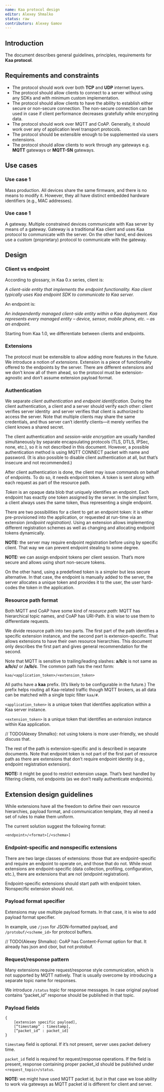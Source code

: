 ```yaml
---
name: Kaa protocol design
editor: Alexey Shmalko
status: raw
contributors: Alexey Gamov
---
```


## Introduction

The document describes general guidelines, principles, requirements for **Kaa protocol**.

## Requirements and constraints

- The protocol should work over both **TCP** and **UDP** internet layers.
- The protocol should allow clients to connect to a server without using any SDKs and with minimum custom implementation.
- The protocol should allow clients to have the ability to establish either secure or non-secure connection. The non-secure connection can be used in case if client performance decreases gratefully while encrypting data.
- The protocol should work over MQTT and CoAP. Generally, it should work over any of application level transport protocols.
- The protocol should be extensible enough to be supplemented via users extensions.
- The protocol should allow clients to work through any gateways e.g. **MQTT** gateways or **MQTT-SN** gateways.


## Use cases

### Use case 1

Mass production. All devices share the same firmware, and there is no means to modify it. However, they all have distinct embedded hardware identifiers (e.g., MAC addresses).

### Use case 1

A gateway. Multiple constrained devices communicate with Kaa server by means of a gateway. Gateway is a traditional Kaa client and uses Kaa protocol to communicate with the server. On the other hand, end devices use a custom (proprietary) protocol to communicate with the gateway.


## Design

### Client vs endpoint

According to glossary, in Kaa 0.x series, client is:

_A client-side entity that implements the endpoint functionality. Kaa client typically uses Kaa endpoint SDK to communicate to Kaa server._

An endpoint is:

_An independently managed client-side entity within a Kaa deployment. Kaa represents every managed entity – device, sensor, mobile phone, etc. – as an endpoint._

Starting from Kaa 1.0, we differentiate between clients and endpoints.

### Extensions

The protocol must be extensible to allow adding more features in the future. We introduce a notion of _extensions_. Extension is a piece of functionality offered to the endpoints by the server. There are different extensions and we don’t know all of them ahead, so the protocol must be extension-agnostic and don’t assume extension payload format.

### Authentication

We separate _client authentication_ and _endpoint identification_. During the client authentication, a client and a server should verify each other: client verifies server identity  and server verifies that client is authorized to access the server. Note that multiple clients may share the same credentials, and thus server can’t identify clients—it merely verifies the client knows a shared secret.

The client authentication and _session-wide encryption_ are usually handled simultaneously by separate encapsulating protocols (TLS, DTLS, IPSec, none, etc.), so it is not described in this document. However, a possible authentication method is using MQTT CONNECT packet with name and password. (It is also possible to disable client authentication at all, but that’s insecure and not recommended.)

After client authentication is done, the client may issue commands on behalf of endpoints. To do so, it needs endpoint token. A token is sent along with each request as part of the resource path.

_Token_ is an opaque data blob that uniquely identifies an endpoint. Each endpoint has exactly one token assigned by the server. In the simplest form, a client always uses the same token, thus representing a single endpoint.

There are two possibilities for a client to get an endpoint token: it is either pre-provisioned into the application, or requested at run-time via an extension _(endpoint registration)_. Using an extension allows implementing different registration schemes as well as changing and allocating endpoint tokens dynamically.

**NOTE:** the server may require endpoint registration before using by specific client. That way we can prevent endpoint stealing to some degree.

**NOTE:** we can assign endpoint tokens per client session. That’s more secure and allows using short non-secure tokens.

On the other hand, using a predefined token is a simpler but less secure alternative. In that case, the endpoint is manually added to the server, the server allocates a unique token and provides it to the user, the user hard-codes the token in the application.

### Resource path format

Both MQTT and CoAP have some kind of _resource path_: MQTT has hierarchical topic names, and CoAP has URI-Path. It is wise to use them to differentiate requests.

We divide resource path into two parts. The first part of the path identifies a specific extension instance, and the second part is extension-specific. That allows extensions to have their own resource hierarchies. This document only describes the first part and gives general recommendation for the second.

Note that MQTT is sensitive to trailing/leading slashes: **a/b/c** is not same as **a/b/c/** or **/a/b/c**. The common path has the next form:

```
kaa/<application_token>/<extension_token>
```

All paths have a **kaa** prefix. (It’s likely to be configurable in the future.) The prefix helps routing all Kaa-related traffic though MQTT brokers, as all data can be matched with a single topic filter `kaa/#`.

`<application_token>` is a unique token that identifies application within a Kaa server instance.

`<extension_token>` is a unique token that identifies an extension instance within Kaa application.

// TODO(Alexey Shmalko): not using tokens is more user-friendly, we should discuss that.

The rest of the path is extension-specific and is described in separate documents. Note that endpoint token is not part of the first part of resource path as there are extensions that don’t require endpoint identity (e.g., endpoint registration extension).

**NOTE:** it might be good to restrict extension usage. That’s best handled by filtering clients, not endpoints (as we don’t really authenticate endpoints).


## Extension design guidelines

While extensions have all the freedom to define their own resource hierarchies, payload format, and communication template, they all need a set of rules to make them uniform.

The current solution suggest the following format:

```
<endpoint>/<format>[/<schema>]
```

### Endpoint-specific and nonspecific extensions

There are two large classes of extensions: those that are endpoint-specific and require an endpoint to operate on, and those that do not. While most extensions are endpoint-specific (data collection, profiling, configuration, etc.), there are extensions that are not (endpoint registration).

Endpoint-specific extensions should start path with endpoint token. Nonspecific extension should not.

### Payload format specifier

Extensions may use multiple payload formats. In that case, it is wise to add payload format specifier.

In example, use `/json` for JSON-formatted payload, and `/protobuf/<scheme_id>` for protocol buffers.

// TODO(Alexey Shmalko): CoAP has Content-Format option for that. It already has json and cbor, but not protobuf.

### Request/response pattern

Many extensions require request/response style communication, which is not supported by MQTT natively. That is usually overcome by introducing a separate topic name for responses.

We introduce `/status` topic for response messages. In case original payload contains “packet_id” response should be published in that topic.

### Payload fields

```
{
    [extension specific payload],
	[“timestamp” : timestamp],
    [“packet_id” : packet_id]
}
```

`timestamp` field is optional. If it’s not present, server uses packet delivery time.

`packet_id` field is required for request/response operations. If the field is present, response containing proper packet_id should be published under `<request_topic>/status`.

**NOTE:** we might have used MQTT packet id, but in that case we lose ability to work via gateways as MQTT packet id is different for client and server.
